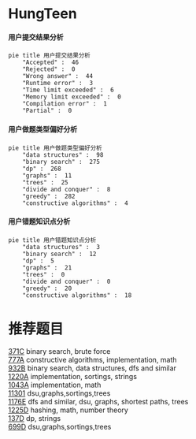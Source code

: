 # HungTeen

<!-- tabs:start -->



#### **用户提交结果分析**

```mermaid
pie title 用户提交结果分析
    "Accepted" :  46
    "Rejected" :  0
    "Wrong answer" :  44
    "Runtime error" :  3
    "Time limit exceeded" :  6
    "Memory limit exceeded" :  0
    "Compilation error" :  1
    "Partial" :  0
```

#### **用户做题类型偏好分析**

```mermaid
pie title 用户做题类型偏好分析
    "data structures" :  98
    "binary search" :  275
    "dp" :  268
    "graphs" :  11
    "trees" :  25
    "divide and conquer" :  8
    "greedy" :  282
    "constructive algorithms" :  4
```
#### **用户错题知识点分析**

```mermaid
pie title 用户错题知识点分析
    "data structures" :  3
    "binary search" :  12
    "dp" :  5
    "graphs" :  21
    "trees" :  0
    "divide and conquer" :  0
    "greedy" :  20
    "constructive algorithms" :  18
```



<!-- tabs:end -->
# 推荐题目
[371C](https://codeforces.com/contest/371/problem/C)		binary search,
                        brute force		  
[777A](https://codeforces.com/contest/777/problem/A)		constructive algorithms,
                        implementation,
                        math		  
[932B](https://codeforces.com/contest/932/problem/B)		binary search,
                        data structures,
                        dfs and similar		  
[1220A](https://codeforces.com/contest/1220/problem/A)		implementation,
                        sortings,
                        strings		  
[1043A](https://codeforces.com/contest/1043/problem/A)		implementation,
                        math		  
[11301](https://codeforces.com/contest/1130/problem/1)		dsu,graphs,sortings,trees		  
[1176E](https://codeforces.com/contest/1176/problem/E)		dfs and similar,
                        dsu,
                        graphs,
                        shortest paths,
                        trees		  
[1225D](https://codeforces.com/contest/1225/problem/D)		hashing,
                        math,
                        number theory		  
[137D](https://codeforces.com/contest/137/problem/D)		dp,
                        strings		  
[699D](https://codeforces.com/contest/699/problem/D)		dsu,graphs,sortings,trees		  
